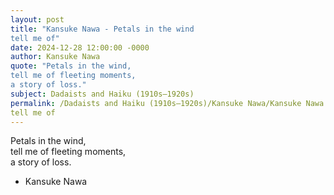 ```yaml
---
layout: post
title: "Kansuke Nawa - Petals in the wind  
tell me of"
date: 2024-12-28 12:00:00 -0000
author: Kansuke Nawa
quote: "Petals in the wind,  
tell me of fleeting moments,  
a story of loss."
subject: Dadaists and Haiku (1910s–1920s)
permalink: /Dadaists and Haiku (1910s–1920s)/Kansuke Nawa/Kansuke Nawa - Petals in the wind  
tell me of
---
```


Petals in the wind,  
tell me of fleeting moments,  
a story of loss.

- Kansuke Nawa

